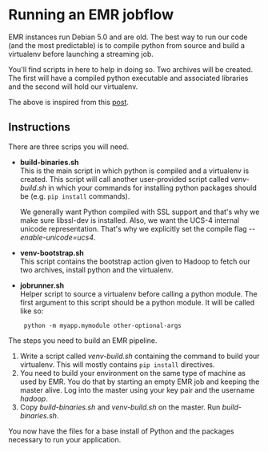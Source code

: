 Running an EMR jobflow
=======================

EMR instances run Debian 5.0 and are old. The best way to run our code (and the
most predictable) is to compile python from source and build a virtualenv
before launching a streaming job.

You'll find scripts in here to help in doing so. Two archives will be created.
The first will have a compiled python executable and associated libraries and
the second will hold our virtualenv.

The above is inspired from this [post](http://goo.gl/BS3uDl).


Instructions
------------

There are three scrips you will need.


 - **build-binaries.sh**  
    This is the main script in which python is compiled and a virtualenv is
    created. This script will call another user-provided script called
    *venv-build.sh* in which your commands for installing python packages
    should be (e.g. `pip install` commands).

    We generally want Python compiled with SSL support and that's why we make
    sure libssl-dev is installed. Also, we want the UCS-4 internal unicode
    representation. That's why we explicitly set the compile flag
    *--enable-unicode=ucs4*.

 - **venv-bootstrap.sh**  
    This script contains the bootstrap action given to Hadoop to fetch our two
    archives, install python and the virtualenv.


 - **jobrunner.sh**  
    Helper script to source a virtualenv before calling a python module. The
    first argument to this script should be a python module.  It will be called
    like so:

        python -m myapp.mymodule other-optional-args

The steps you need to build an EMR pipeline.

 1. Write a script called *venv-build.sh* containing the command to build your
    virtualenv. This will mostly contains `pip install` directives.
 2. You need to build your environment on the same type of machine as used by
    EMR. You do that by starting an empty EMR job and keeping the master alive.
    Log into the master using your key pair and the username *hadoop*.
 3. Copy *build-binaries.sh* and *venv-build.sh* on the master. Run
    *build-binaries.sh*.


You now have the files for a base install of Python and the packages necessary
to run your application.
